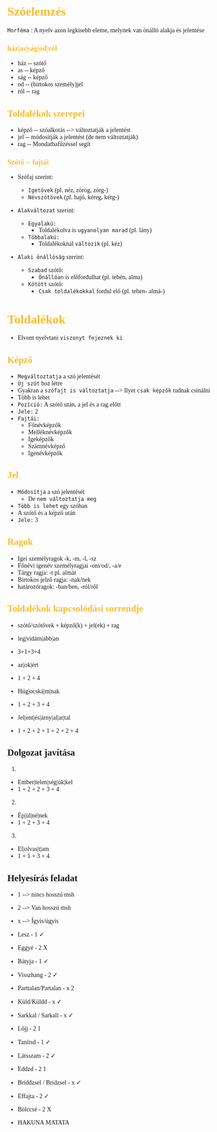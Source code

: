 <span style="font-family:'cascadia code'">

# <span style="color:#fabd2f"> Szóelemzés

`Morféma`
: A nyelv azon legkisebb eleme, melynek van önálló alakja és jelentése

<spany style="color:#fabd2f"></span>

### <span style="color:#fabd2f">ház|as|ság|od|ról


- ház -- szótő
- as -- képző
- ság -- képző
- od --  (birtokos személy)jel
- ról -- rag

## <span style="color:#fabd2f">Toldalékok szerepei
- képző -- szóalkotás --> változtatják a jelentést
- jel -- módosítják a jelentést (de nem változtatják)
- rag -- Mondatbafűzéssel segít



### <span style="color:#fabd2f">Szótő -- fajtái
- Szófaj szerint:
  - `Igetövek` (pl. néz, zörög, zörg-)
  - `Névszótövek` (pl. hajó, kéreg, kérg-)
  
- `Alakváltozat` szerint:
  - `Egyalakú:`
    - Toldalékolva is `ugyanolyan marad` (pl. lány)
  - `Többalakú:`
    - Toldalékoknál `változik` (pl. kéz)

- `Alaki önállóság` szerint:
  - `Szabad` szótő:
    - `Önállóan` is előfordulhat (pl. tehén, alma)
  - `Kötött` szótő:
    - `Csak toldalékokkal` fordul elő (pl. tehen- almá-)

# <span style="color:#fabd2f"> Toldalékok
- Elvont nyelvtani `viszonyt fejeznek ki`
## <span style="color:#fabd2f">Képző
- `Megváltoztatja` a szó jelentését
- `Új szót` hoz létre
- Gyakran a `szófajt is változtatja` --> Ilyet `csak képzők` tudnak csinálni
- Több is lehet
- `Pozíció:` A szótő után, a jel és a rag előtt
- `Jele:` 2
- `Fajtái:`
  - Főnévképzők
  - Melléknévképzők
  - Igeképzők
  - Számnévképző
  - Igenévképzők

## <span style="color:#fabd2f">Jel
- `Módosítja` a szó jelentését 
  - De `nem változtatja meg`
- `Több is lehet` egy szóban
- A szótő és a képző után
- `Jele:` 3

## <span style="color:#fabd2f">Ragok
- Igei személyragok -k, -m, -l, -sz
- Főnévi igenév személyragjai -om/od/, -a/e
- Tárgy ragja: -t pl. almát
- Birtokos jelző ragja: -nak/nek
- határozóragok: -ban/ben, -ról/ről

## <span style="color:#fabd2f">Toldalékok kapcsolódási sorrendje
- szótő/szótővek + képző(k) + jel(ek) + rag
- leg|vidám|abb|an
- 3+1+3+4
- az|ok|ért
- 1 + 2 + 4
- Húg|ocská|m|nak
- 1 + 2 + 3 + 4

- Jel|ent|és|árny|al|at|tal
- 1 + 2 + 2 + 1 + 2 + 2 + 4

## Dolgozat javítása

1.
  - Ember|telen|ség|ük|kel
  -   1 + 2 + 2 + 3 + 4
2.
  - Ép|ül|né|nek
  - 1 + 2 + 3 + 4
3.
  - El|olvas|t|am
  - 1 + 1 + 3 + 4


## Helyesírás feladat
- 1 --> nincs hosszú msh
- 2 --> Van hosszú msh
- x --> Ígyis/úgyis

- Lesz - 1 ✓
- Eggyé - 2 X
- Bátyja - 1 ✓
- Visszhang - 2 ✓
- Parttalan/Partalan - x 2
- Küld/Küldd - x ✓
- Sarkkal / Sarkall - x ✓ 
- Lőjj - 2 1
- Tanítsd - 1 ✓
- Látsszam - 2 ✓
- Eddzd - 2 1
- Briddzsel / Bridzsel - x ✓
- Effajta - 2 ✓
- Bölccsé - 2 X
  




































































  
- HAKUNA MATATA